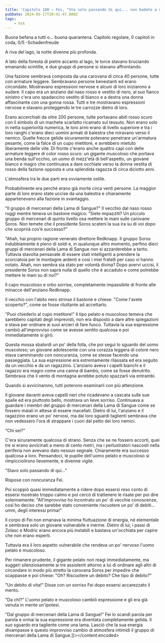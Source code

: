 ```yaml
---
title: 'Capitolo 180 – Fei, "Sto solo passando di qui... non badate a me..." (seconda parte)'
pubDate: 2024-05-17T20:41:47.880Z
tags:
    - htk
---
```


Buona befana a tutti o... buona quarantena.
Capitolo regolare,
0 capitoli in coda, 0/5
-Schadenfreude

A riva del lago, la notte divenne più profonda.

A lato della foresta di pietre accanto al lago, le torce stavano bruciando emanando scintille, e due gruppi di persone si stavano affrontando.

Una fazione sembrava composta da una carovana di circa 40 persone, tutte con armature leggere. Sembravano persone benestanti ed erano circondate. Mostravano espressioni nervose e alcuni di loro iniziarono a sudare.
Il capo era un anziano dal naso rosso e vestito di nero, al suo fianco sinistro c'era uno spadaccino vestito di bianco e a destra una donna affascinante con una gonna rossa. Tutti e tre mostravano espressioni nervose e stavano proteggendo le tre carrozze dietro di loro.

Erano accerchiati da oltre 200 persone, tutte portavano abiti rosso scuro con il simbolo di un machete scarlatto ricamato sul tessuto. Non erano solo in netta superiorità numerica, le loro armi erano di livello superiore e tra i loro ranghi c'erano dieci uomini armati di balestra che miravano verso il nemico.
Quelle frecce gelide sicuramente potevano penetrare un'armatura pesante, come la falce di un cupo mietitore, e avrebbero mietuto liberamente delle vite. Di fronte c'erano  anche quattro capi con delle armature leggere di color rosso scuro: un gigante muscoloso che portava una benda sull'occhio, un uomo di mezz'età di bell'aspetto, un giovane bianco e magro che continuava a dare occhiate verso la donna vestita di rosso della fazione opposta e una splendida ragazza di circa diciotto anni.

L'atmosfera tra le due parti era ovviamente ostile.

Probabilmente era perché erano già morte circa venti persone. La maggior parte di loro erano state uccise da una balestra e chiaramente appartenevano alla fazione in svantaggio.

"Il gruppo di mercenari della Lama di Sangue?" Il vecchio dal naso rosso ruggì mentre teneva un bastone magico: "Siete impazziti? Un piccolo gruppo di mercenari di quinto livello osa mettere le mani sulle carovane Soros. Non temete che il presidente Soros scateni la sua ira su di voi dopo che scoprirà cos'è successo?"

"Ahah, hai proprio ragione venerato direttore Redknapp. Il gruppo Soros indubbiamente è pieno di soldi e, in qualunque altro momento, perfino dieci gruppi di mercenari della Lama di Sangue non si azzarderebbe a tanto.
Tuttavia stavolta pensavate di essere stati intelligenti a prendere la scorciatoia per le montagne ardenti e così i miei fratelli per caso vi hanno notato. Ahah, non sembra sia stato per volontà divina? Dopo avervi uccisi, il presidente Soros non saprà nulla di quello che è accaduto e come potrebbe mettere le mani su di noi?"

Il capo muscoloso e orbo sorrise, completamente impassibile di fronte alle minacce dell'anziano Redknapp.

Il vecchio con l'abito nero strinse il bastone e chiese: "Come l'avete scoperto?", come se fosse riluttante ad accettarlo.

"Puoi chiederlo al cupo mietitore!" Il tipo pelato e muscoloso temeva che sarebbero capitati degli imprevisti, non era disposto a dare altre spiegazioni e stava per ordinare ai suoi arcieri di fare fuoco. Tuttavia la sua espressione cambiò all'improvviso come se avesse sentito qualcosa e poi immediatamente si girò.

Questa mossa sbalordì un po' della folla, che poi seguì lo sguardo del uomo muscoloso; un giovane adolescente con una corazza leggera di colore nero stava camminando con noncuranza, come se stesse facendo una passeggiata. La sua espressione era estremamente rilassata ed era seguito da un vecchio e da un ragazzino. L'anziano aveva i capelli bianchi e il ragazzo era magro come una canna di bambù, come se fosse denutrito. Sembrava che il vento di montagna avrebbe potuto spazzarli via entrambi.

Quando si avvicinarono, tutti poterono esaminarli con più attenzione.

Il giovane davanti aveva capelli neri che ricadevano a cascata sulle sue spalle ed era piuttosto bello, mostrava un lieve sorriso. Continuava a guardare i membri del gruppo di mercenari della Lama di Sangue come se fossero maiali in attesa di essere macellati. Dietro di lui, l'anziano e il ragazzino erano un po' nervosi, ma dai loro sguardi taglienti sembrava che non vedessero l'ora di strappare i cuori dal petto dei loro nemici.

"Chi sei?"

C'era sicuramente qualcosa di strano. Senza che se ne fossero accorti, quei tre si erano avvicinati a meno di cento metri, ma i perlustratori nascosti nella periferia non avevano dato nessun segnale. Chiaramente era successo qualcosa a loro. Pensandoci, le pupille dell'uomo pelato e muscoloso si rimpicciolirono lievemente, e divenne vigile.

"Stavo solo passando di qui..."

Rispose con noncuranza Fei.

Poi scoppiò quasi immediatamente a ridere dopo essersi reso conto di essersi mostrato troppo calmo e poi cercò di trattenere le risate per poi dire solennemente: "All'improvviso ho incontrato un po' di vecchie conoscenze, così ho deciso che sarebbe stato conveniente riscuotere un po' di debiti... umm, degli interessi prima!"

Il corpo di Fei non emanava la minima fluttuazione di energia, né elementale e sembrava solo un giovane vulnerabile e inerme. Dietro di lui, i passi di Zolasc e Modric erano ancora più instabili e bastava un'occhiata per capire che non erano esperti.

Tuttavia era il loro aspetto vulnerabile che rendeva un po' nervoso l'uomo pelato e muscoloso.

Per rimanere prudente, il gigante pelato non reagì immediatamente, ma suggerì silenziosamente ai tre assistenti attorno a lui di ordinare agli altri di circondare in modo più stretto la carovana Soros per impedire che scappasse e poi chiese: "Oh? Riscuotere un debito? Che tipo di debito?"

"Un debito di vita!" Disse con un sorriso Fei dopo essersi accarezzato il mento.

"Da chi?" L'uomo pelato e muscoloso cambiò espressione e gli era già venuta in mente un'ipotesi.

"Dal gruppo di mercenari della Lama di Sangue!" Fei lo scandì parola per parola e ormai la sua espressione era diventata completamente gelida. Il suo sguardo era tagliente come una lama. Lasciò che la sua energia divampasse e questo improvviso cambio di atmosfera intimidì il gruppo di mercenari della Lama di Sangue.]]></content:encoded>
